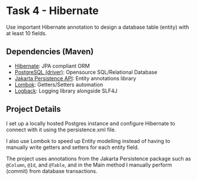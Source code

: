 # Task 4 - Hibernate

Use important Hibernate annotation to design a database table (entity) with at least 10 fields.

## Dependencies (Maven)

- [Hibernate](https://hibernate.org/orm/): JPA compliant ORM
- [PostgreSQL (driver)](https://jdbc.postgresql.org/): Opensource SQL/Relational Database
- [Jakarta Persistence API](https://github.com/jakartaee/persistence/): Entity annotations library
- [Lombok](https://projectlombok.org/): Getters/Setters automation
- [Logback](https://logback.qos.ch/): Logging library alongside SLF4J

## Project Details

I set up a locally hosted Postgres instance and configure Hibernate to connect with it using the persistence.xml file.

I also use Lombok to speed up Entity modelling instead of having to manually write getters and setters for each entity
field. 

The project uses annotations from the Jakarta Persistence package such as `@Column`, `@Id`, and `@Table`, and in the Main
method I manually perform (commit) from database transactions.